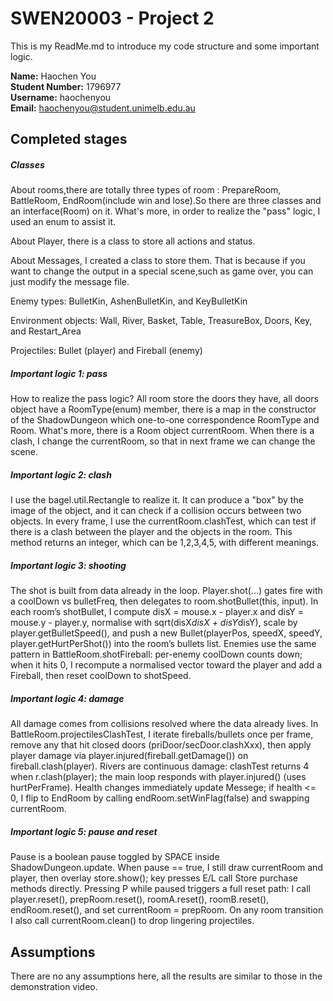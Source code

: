 # SWEN20003 - Project 2

This is my ReadMe.md to introduce my code structure and some important logic.

**Name:** Haochen You \
**Student Number:** 1796977 \
**Username:** haochenyou \
**Email:** haochenyou@student.unimelb.edu.au

## Completed stages


##### Classes

About rooms,there are totally three types of room : PrepareRoom, BattleRoom,
EndRoom(include win and lose).So there are three classes and an interface(Room) on it.
What's more, in order to realize the "pass" logic, I used an enum to assist it.

About Player, there is a class to store all actions and status.

About Messages, I created a class to store them. That is because if you want to change 
the output in a special scene,such as game over, you can just modify the message file.

Enemy types: BulletKin, AshenBulletKin, and KeyBulletKin

Environment objects: Wall, River, Basket, Table, TreasureBox, Doors, Key, and Restart_Area

Projectiles: Bullet (player) and Fireball (enemy)


##### Important logic 1: pass

How to realize the pass logic? All room store the doors they have, all doors object have a RoomType(enum)
member, there is a map in the constructor of the ShadowDungeon which one-to-one correspondence RoomType and Room.
What's more, there is a Room object currentRoom. When there is a clash, I change the currentRoom, so that in next frame
we can change the scene.

##### Important logic 2: clash

I use the bagel.util.Rectangle to realize it. It can produce a "box" by the image
 of the object, and it can check if a collision occurs between two objects. In every frame, I use the currentRoom.clashTest, 
which can test if there is a clash between the player and the objects in the room. This method returns an integer, which can
 be 1,2,3,4,5, with different meanings.

##### Important logic 3: shooting
The shot is built from data already in the loop. Player.shot(...) gates fire with a coolDown vs bulletFreq, then delegates to room.shotBullet(this, input).
In each room’s shotBullet, I compute disX = mouse.x - player.x and disY = mouse.y - player.y, normalise with sqrt(disX*disX + disY*disY), scale by player.getBulletSpeed(),
and push a new Bullet(playerPos, speedX, speedY, player.getHurtPerShot()) into the room’s bullets list. Enemies use the same pattern in BattleRoom.shotFireball: per-enemy coolDown counts down;
when it hits 0, I recompute a normalised vector toward the player and add a Fireball, then reset coolDown to shotSpeed.

##### Important logic 4: damage
All damage comes from collisions resolved where the data already lives. In BattleRoom.projectilesClashTest,
I iterate fireballs/bullets once per frame, remove any that hit closed doors (priDoor/secDoor.clashXxx),
then apply player damage via player.injured(fireball.getDamage()) on fireball.clash(player). Rivers are continuous damage:
clashTest returns 4 when r.clash(player); the main loop responds with player.injured() (uses hurtPerFrame). Health changes immediately update Messege;
if health <= 0, I flip to EndRoom by calling endRoom.setWinFlag(false) and swapping currentRoom.

##### Important logic 5: pause and reset
Pause is a boolean pause toggled by SPACE inside ShadowDungeon.update. When pause == true, I still draw currentRoom and player,
then overlay store.show(); key presses E/L call Store purchase methods directly. Pressing P while paused triggers a full reset path:
I call player.reset(), prepRoom.reset(), roomA.reset(), roomB.reset(), endRoom.reset(), and set currentRoom = prepRoom.
On any room transition I also call currentRoom.clean() to drop lingering projectiles.

## Assumptions

There are no any assumptions here, all the results are similar to those in the demonstration video.

